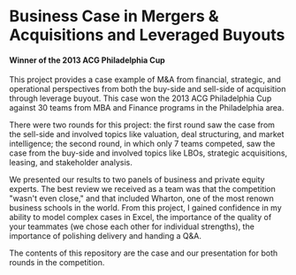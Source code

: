# Business Case in Mergers & Acquisitions and Leveraged Buyouts
#### Winner of the 2013 ACG Philadelphia Cup

This project provides a case example of M&A from financial, strategic, and operational perspectives from both the buy-side and sell-side of acquisition through leverage buyout. This case won the 2013 ACG Philadelphia Cup against 30 teams from MBA and Finance programs in the Philadelphia area. 

There were two rounds for this project: the first round saw the case from the sell-side and involved topics like valuation, deal structuring, and market intelligence; the second round, in which only 7 teams competed, saw the case from the buy-side and involved topics like LBOs, strategic acquisitions, leasing, and stakeholder analysis. 

We presented our results to two panels of business and private equity experts. The best review we received as a team was that the competition "wasn't even close," and that included Wharton, one of the most renown business schools in the world. From this project, I gained confidence in my ability to model complex cases in Excel, the importance of the quality of your teammates (we chose each other for individual strengths), the importance of polishing delivery and handing a Q&A.

The contents of this repository are the case and our presentation for both rounds in the competition. 

